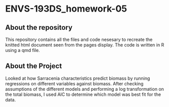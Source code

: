 # ENVS-193DS_homework-05  
## About the repository
This repository contains all the files and code nesesary to recreate the knitted html document seen from the pages display. The code is written in R using a qmd file.  
## About the Project
Looked at how Sarracenia characteristics predict biomass by running regressions on different variables against biomass. After checking assumptions of the different models and performing a log transformation on the total biomass, I used AIC to determine which model was best fit for the data.

